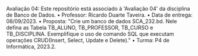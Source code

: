 Avaliação 04:
Este repositório está associado à 'Avaliação 04' da disciplina de Banco de Dados.
• Professor: Ricardo Duarte Taveira.
• Data de entrega: 08/09/2023.
• Proposta: "Crie um banco de dados SCA_232.bd. 
Nele defina as Tabela TB_ALUNO, TB_PROFESSOR, TB_CURSO e TB_DISCIPLINA.
Exemplifique o uso de comando SQL que executam operações CRUD(Insert, Select, Update e Delete)."
• Turma: P4 de Informática, 2023.2.
